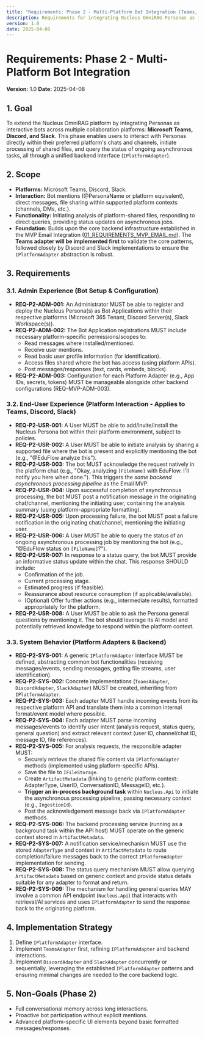 ```yaml
---
title: "Requirements: Phase 2 - Multi-Platform Bot Integration (Teams, Discord, Slack)"
description: Requirements for integrating Nucleus OmniRAG Personas as interactive bots within Microsoft Teams, Discord, and Slack.
version: 1.0
date: 2025-04-08
---
```


# Requirements: Phase 2 - Multi-Platform Bot Integration

**Version:** 1.0
**Date:** 2025-04-08

## 1. Goal

To extend the Nucleus OmniRAG platform by integrating Personas as interactive bots across multiple collaboration platforms: **Microsoft Teams, Discord, and Slack**. This phase enables users to interact with Personas directly within their preferred platform's chats and channels, initiate processing of shared files, and query the status of ongoing asynchronous tasks, all through a unified backend interface (`IPlatformAdapter`).

## 2. Scope

*   **Platforms:** Microsoft Teams, Discord, Slack.
*   **Interaction:** Bot mentions (@PersonaName or platform equivalent), direct messages, file sharing within supported platform contexts (channels, DMs, etc.).
*   **Functionality:** Initiating analysis of platform-shared files, responding to direct queries, providing status updates on asynchronous jobs.
*   **Foundation:** Builds upon the core backend infrastructure established in the MVP Email Integration ([01_REQUIREMENTS_MVP_EMAIL.md](./01_REQUIREMENTS_MVP_EMAIL.md)). The **Teams adapter will be implemented first** to validate the core patterns, followed closely by Discord and Slack implementations to ensure the `IPlatformAdapter` abstraction is robust.

## 3. Requirements

### 3.1. Admin Experience (Bot Setup & Configuration)

*   **REQ-P2-ADM-001:** An Administrator MUST be able to register and deploy the Nucleus Persona(s) as Bot Applications within their respective platforms (Microsoft 365 Tenant, Discord Server(s), Slack Workspace(s)).
*   **REQ-P2-ADM-002:** The Bot Application registrations MUST include necessary platform-specific permissions/scopes to:
    *   Read messages where installed/mentioned.
    *   Receive user mentions.
    *   Read basic user profile information (for identification).
    *   Access files shared where the bot has access (using platform APIs).
    *   Post messages/responses (text, cards, embeds, blocks).
*   **REQ-P2-ADM-003:** Configuration for each Platform Adapter (e.g., App IDs, secrets, tokens) MUST be manageable alongside other backend configurations (REQ-MVP-ADM-003).

### 3.2. End-User Experience (Platform Interaction - Applies to Teams, Discord, Slack)

*   **REQ-P2-USR-001:** A User MUST be able to add/invite/install the Nucleus Persona bot within their platform environment, subject to policies.
*   **REQ-P2-USR-002:** A User MUST be able to initiate analysis by sharing a supported file where the bot is present and explicitly mentioning the bot (e.g., "@EduFlow analyze this").
*   **REQ-P2-USR-003:** The bot MUST acknowledge the request natively in the platform chat (e.g., "Okay, analyzing `[FileName]` with EduFlow. I'll notify you here when done."). This triggers the *same backend asynchronous processing pipeline* as the Email MVP.
*   **REQ-P2-USR-004:** Upon successful completion of asynchronous processing, the bot MUST post a notification message in the originating chat/channel, mentioning the initiating user, containing the analysis summary (using platform-appropriate formatting).
*   **REQ-P2-USR-005:** Upon processing failure, the bot MUST post a failure notification in the originating chat/channel, mentioning the initiating user.
*   **REQ-P2-USR-006:** A User MUST be able to query the status of an ongoing asynchronous processing job by mentioning the bot (e.g., "@EduFlow status on `[FileName]`?").
*   **REQ-P2-USR-007:** In response to a status query, the bot MUST provide an informative status update within the chat. This response SHOULD include:
    *   Confirmation of the job.
    *   Current processing stage.
    *   Estimated progress (if feasible).
    *   Reassurance about resource consumption (if applicable/available).
    *   (Optional) Offer further actions (e.g., intermediate results), formatted appropriately for the platform.
*   **REQ-P2-USR-008:** A User MUST be able to ask the Persona general questions by mentioning it. The bot should leverage its AI model and potentially retrieved knowledge to respond within the platform context.

### 3.3. System Behavior (Platform Adapters & Backend)

*   **REQ-P2-SYS-001:** A generic `IPlatformAdapter` interface MUST be defined, abstracting common bot functionalities (receiving messages/events, sending messages, getting file streams, user identification).
*   **REQ-P2-SYS-002:** Concrete implementations (`TeamsAdapter`, `DiscordAdapter`, `SlackAdapter`) MUST be created, inheriting from `IPlatformAdapter`.
*   **REQ-P2-SYS-003:** Each adapter MUST handle incoming events from its respective platform API and translate them into a common internal format/event model where possible.
*   **REQ-P2-SYS-004:** Each adapter MUST parse incoming messages/events to identify user intent (analysis request, status query, general question) and extract relevant context (user ID, channel/chat ID, message ID, file references).
*   **REQ-P2-SYS-005:** For analysis requests, the responsible adapter MUST:
    *   Securely retrieve the shared file content via `IPlatformAdapter` methods (implemented using platform-specific APIs).
    *   Save the file to `IFileStorage`.
    *   Create `ArtifactMetadata` (linking to generic platform context: AdapterType, UserID, ConversationID, MessageID, etc.).
    *   **Trigger an in-process background task** within `Nucleus.Api` to initiate the asynchronous processing pipeline, passing necessary context (e.g., `IngestionId`).
    *   Post the acknowledgement message back via `IPlatformAdapter` methods.
*   **REQ-P2-SYS-006:** The backend processing service (running as a background task within the API host) MUST operate on the generic context stored in `ArtifactMetadata`.
*   **REQ-P2-SYS-007:** A notification service/mechanism MUST use the stored `AdapterType` and context in `ArtifactMetadata` to route completion/failure messages back to the correct `IPlatformAdapter` implementation for sending.
*   **REQ-P2-SYS-008:** The status query mechanism MUST allow querying `ArtifactMetadata` based on generic context and provide status details suitable for any adapter to format and return.
*   **REQ-P2-SYS-009:** The mechanism for handling general queries MAY involve a common API endpoint (`Nucleus.Api`) that interacts with retrieval/AI services and uses `IPlatformAdapter` to send the response back to the originating platform.

## 4. Implementation Strategy

1.  Define `IPlatformAdapter` interface.
2.  Implement `TeamsAdapter` first, refining `IPlatformAdapter` and backend interactions.
3.  Implement `DiscordAdapter` and `SlackAdapter` concurrently or sequentially, leveraging the established `IPlatformAdapter` patterns and ensuring minimal changes are needed to the core backend logic.

## 5. Non-Goals (Phase 2)

*   Full conversational memory across long interactions.
*   Proactive bot participation without explicit mentions.
*   Advanced platform-specific UI elements beyond basic formatted messages/responses.
